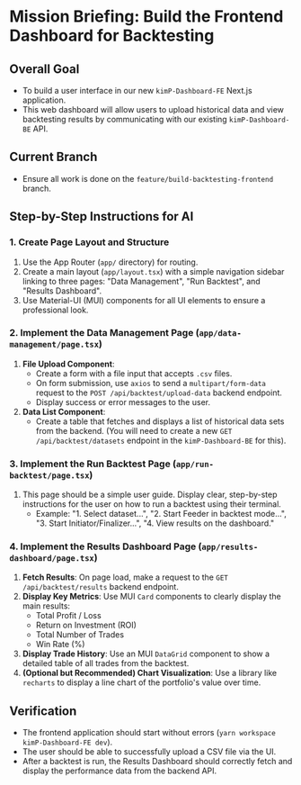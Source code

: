 # Mission Briefing: Build the Frontend Dashboard for Backtesting

## Overall Goal

- To build a user interface in our new `kimP-Dashboard-FE` Next.js application.
- This web dashboard will allow users to upload historical data and view backtesting results by communicating with our existing `kimP-Dashboard-BE` API.

## Current Branch

- Ensure all work is done on the `feature/build-backtesting-frontend` branch.

## Step-by-Step Instructions for AI

### 1. Create Page Layout and Structure

1.  Use the App Router (`app/` directory) for routing.
2.  Create a main layout (`app/layout.tsx`) with a simple navigation sidebar linking to three pages: "Data Management", "Run Backtest", and "Results Dashboard".
3.  Use Material-UI (MUI) components for all UI elements to ensure a professional look.

### 2. Implement the Data Management Page (`app/data-management/page.tsx`)

1.  **File Upload Component**:
    - Create a form with a file input that accepts `.csv` files.
    - On form submission, use `axios` to send a `multipart/form-data` request to the `POST /api/backtest/upload-data` backend endpoint.
    - Display success or error messages to the user.
2.  **Data List Component**:
    - Create a table that fetches and displays a list of historical data sets from the backend. (You will need to create a new `GET /api/backtest/datasets` endpoint in the `kimP-Dashboard-BE` for this).

### 3. Implement the Run Backtest Page (`app/run-backtest/page.tsx`)

1.  This page should be a simple user guide. Display clear, step-by-step instructions for the user on how to run a backtest using their terminal.
    - Example: "1. Select dataset...", "2. Start Feeder in backtest mode...", "3. Start Initiator/Finalizer...", "4. View results on the dashboard."

### 4. Implement the Results Dashboard Page (`app/results-dashboard/page.tsx`)

1.  **Fetch Results**: On page load, make a request to the `GET /api/backtest/results` backend endpoint.
2.  **Display Key Metrics**: Use MUI `Card` components to clearly display the main results:
    - Total Profit / Loss
    - Return on Investment (ROI)
    - Total Number of Trades
    - Win Rate (%)
3.  **Display Trade History**: Use an MUI `DataGrid` component to show a detailed table of all trades from the backtest.
4.  **(Optional but Recommended) Chart Visualization**: Use a library like `recharts` to display a line chart of the portfolio's value over time.

## Verification

- The frontend application should start without errors (`yarn workspace kimP-Dashboard-FE dev`).
- The user should be able to successfully upload a CSV file via the UI.
- After a backtest is run, the Results Dashboard should correctly fetch and display the performance data from the backend API.
